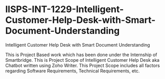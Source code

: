 # llSPS-INT-1229-Intelligent-Customer-Help-Desk-with-Smart-Document-Understanding
Intelligent Customer Help Desk with Smart Document Understanding

This is Project Based work which has been done under the Internship of Smartbridge.
This is Project Scope of Intelligent Customer Help Desk aka Chatbot written using Zoho Writer.
This Project Scope includes all factors regarding Software Requirements, Technical Requirements, etc.
